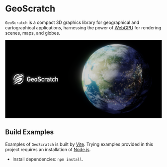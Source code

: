 # GeoScratch

`GeoScratch` is a compact 3D graphics library for geographical and cartographical applications, harnessing the power of [WebGPU](https://www.w3.org/TR/webgpu/) for rendering scenes, maps, and globes.

![Image text](https://github.com/YcSoku/GeoScratch/blob/main/DayDream.png)

## Build Examples
Examples of `GeoScratch` is built by [Vite](https://vitejs.dev/). Trying examples provided in this project
requires an installation of [Node.js](https://nodejs.org/en/).

- Install dependencies: `npm install`.